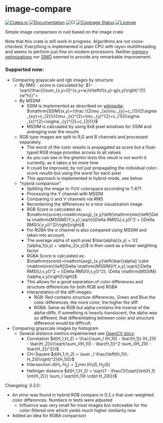 # image-compare
[![Crates.io](https://img.shields.io/crates/d/image-compare?style=flat)](https://crates.io/crates/image-compare)
[![Documentation](https://docs.rs/image-compare/badge.svg)](https://docs.rs/image-compare)
![CI](https://github.com/ChrisRega/image-compare/actions/workflows/rust.yml/badge.svg?branch=main "CI")
[![Coverage Status](https://coveralls.io/repos/github/ChrisRega/image-compare/badge.svg?branch=main)](https://coveralls.io/github/ChrisRega/image-compare?branch=main)
[![License](https://img.shields.io/badge/license-MIT-blue?style=flat)](LICENSE-MIT)

Simple image comparison in rust based on the image crate

Note that this crate is still work in progress. 
Algorithms are not cross-checked.
Everything is implemented in plain CPU with rayon multithreading and seems to perform just fine on modern processors.
Neither [memory optimizations](https://actix.vdop.org/view_post?post_num=10) nor [SIMD](https://actix.vdop.org/view_post?post_num=8) seemed to provide any remarkable improvement.

### Supported now:
- Comparing grayscale and rgb images by structure
  - By RMS - score is calculated by: $1-\sqrt{\frac{(\sum_{x,y=0}^{x,y=w,h}\left(f(x,y)-g(x,y)\right)^2)}{w*h}}"> 
  - By MSSIM
    - SSIM is implemented as described on [wikipedia](https://en.wikipedia.org/wiki/Structural_similarity): $\mathrm{SSIM}(x,y)={\frac {(2\mu _{x}\mu _{y}+c_{1})(2\sigma _{xy}+c_{2})}{(\mu _{x}^{2}+\mu _{y}^{2}+c_{1})(\sigma _{x}^{2}+\sigma _{y}^{2}+c_{2})}}$ 
    - MSSIM is calculated by using 8x8 pixel windows for SSIM and averaging over the results
  - RGB type images are split to R,G and B channels and processed separately. 
    - The worst of the color results is propagated as score but a float-typed RGB image provides access to all values.
    - As you can see in the gherkin tests this result is not worth it currently, as it takes a lot more time
    - It could be improved, by not just propagating the individual color-score results but using the worst for each pixel
    - This approach is implemented in hybrid-mode, see below
  - "hybrid comparison"
    - Splitting the image to YUV colorspace according to T.871
    - Processing the Y channel with MSSIM
    - Comparing U and V channels via RMS
    - Recombining the differences to a nice visualization image
    - RGB Score is calculated as: $\mathrm{score}=\mathrm{avg}_{x,y}\left(\mathrm{min}\left[\Delta \mathrm{MSSIM}(Y,x,y),\sqrt{(\Delta RMS(U,x,y))^2 + (\Delta RMS(V,x,y))^2}\right]\right)$
    - For RGBA the $\alpha$ channel is also compared using MSSIM and taken into account.
    - The average alpha of each pixel $\bar{alpha}(x,y) = 1/2 (\alpha_1(x,y) + \alpha_2(x,y))$ is then used as a linear weighting factor
    - RGBA Score is calculated as: $\mathrm{score}=\mathrm{avg}_{x,y}\left(\bar{\alpha} \cdot \mathrm{min}\left[\Delta \mathrm{MSSIM}(Y,x,y),\sqrt{(\Delta RMS(U,x,y))^2 + (\Delta RMS(V,x,y))^2}, \Delta \mathrm{MSSIM}(\alpha,x,y)\right]\right)$
    - This allows for a good separation of color differences and structure differences for both RGB and RGBA
    - Interpretation of the diff-images:
      - RGB: Red contains structure differences, Green and Blue the color differences, the more color, the higher the diff
      - RGBA: Same as RGB but alpha contains the inverse of the alpha-diffs. If something is heavily translucent, the alpha was so different, that differentiating between color and structure difference would be difficult.
- Comparing grayscale images by histogram
  - Several distance metrics implemented see [OpenCV docs](https://docs.opencv.org/4.5.5/d8/dc8/tutorial_histogram_comparison.html):
    - Correlation $d(H_1,H_2) = \frac{\sum_I (H_1(I) - \bar{H_1}) (H_2(I) - \bar{H_2})}{\sqrt{\sum_I(H_1(I) - \bar{H_1})^2 \sum_I(H_2(I) - \bar{H_2})^2}}$
    - Chi-Square $d(H_1,H_2) = \sum _I \frac{\left(H_1(I)-H_2(I)\right)^2}{H_1(I)}$
    - Intersection $d(H_1,H_2) = \sum _I \min (H_1(I), H_2(I))$
    - Hellinger distance $d(H_1,H_2) = \sqrt{1 - \frac{1}{\sqrt{\int{H_1} \int{H_2}}} \sum_I \sqrt{H_1(I) \cdot H_2(I)}}$


Changelog:
0.3.0:
- An error was found in hybrid RGB compare in 0.2.x that over-weighted color differences. Numbers in tests were adjusted
  - Influence was very small for most images but noticeable for the color-filtered one which yields much higher similarity now
- Added an idea for RGBA comparison